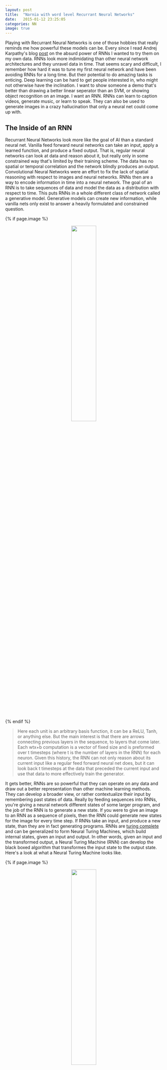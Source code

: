```yaml
---
layout: post
title:  "Narnia with word level Recurrant Neural Networks"
date:   2015-01-12 23:25:05
categories: NN 
image: true
---
```




<!-- neurons -->


Playing with Recurrant Neural Networks is one of those hobbies that really reminds me how powerful these models can be. 
Every since I read Andrej Karpathy's blog [post](http://karpathy.github.io/2015/05/21/rnn-effectiveness/) on the absurd power of RNNs
I wanted to try them on my own data. RNNs look more indimidating than other neural network architectures and they unravel data in time. 
That seems scary and difficult, I remember how hard it was to tune my first neural network and have been avoiding RNNs for a long time. 
But their potential to do amazing tasks is enticing. Deep learning can be hard to get people interested in, who might not otherwise have the inclination.
I want to show someone a demo that's better than drawing a better linear seperator than an SVM, or showing object recognition on an image. I want an RNN.
RNNs can learn to caption videos, generate music, or learn to speak. They can also be used to generate images in a crazy hallucination that only a neural net 
could come up with. 


## The Inside of an RNN

Recurrant Neural Networks look more like the goal of AI than a standard neural net. Vanilla feed forward neural networks can take an input, apply a learned function, 
and produce a fixed output. That is, regular neural networks can look at data and reason about it, but really only in some constrained way that's limited by their training scheme. 
The data has no spatial or temporal correlation and the network blindly produces an output. Convolutional Neural Networks were an effort to fix the lack of spatial reasoning 
with respect to images and neural networks. RNNs then are a way to encode information in time into a neural network. The goal of an RNN is to take sequences of data and model
the data as a distribution with respect to time. This puts RNNs in a whole different class of network called a generative model. Generative models can create new information, 
while vanilla nets only exist to answer a heavily formulated and constrained question.


{% if page.image %}
<div class="post-img">
<p align="center">
<img class="img-responsive img-post" src=" {{site.baseurl}}/img/RNN_basic.png " align="middle" width="40%" height="40%" />
</p>
</div>
{% endif %}

> Here each unit is an arbitrary basis function, it can be a ReLU, Tanh, or anything else. But the main interest is that there are arrows connecting previous layers in the sequence, to layers that come later.
> Each wtx+b computation is a vector of fixed size and is preformed over t timesteps (where t is the number of layers in the RNN) for each neuron. Given this history, the 
> RNN can not only reason about its current input like a regular feed forward neural net does, but it can look back t timesteps at the data that preceded the current input
> and use that data to more effectively train the generator.

It gets better, RNNs are so powerful that they can operate on any data and draw out a better representation than other machine learning methods. They can develop a 
broader view, or rather contextualize their input by remembering past states of data. Really by feeding sequences into RNNs, you're giving a neural network different states of some larger program, 
and the job of the RNN is to generate a new state.  If you were to give an image to an RNN as a sequence of pixels, then the RNN could generate new states for the image 
for every time step. If RNNs take an input, and produce a new state, than they are in fact generating programs. RNNs are [turing complete](https://arxiv.org/pdf/1410.5401.pdf) 
and can be generalized to form Neural Turing Machines, which build internal states, given an input and output. In other words, given an input and the transformed output, 
a Neural Turing Machine (RNN) can develop the black boxed algorithm that transformes the input state to the output state. Here's a look at what a Neural Turing Machine looks like. 



{% if page.image %}
<div class="post-img">
<p align="center">
<img class="img-responsive img-post" src=" {{site.baseurl}}/img/NTM.png " align="middle" width="40%" height="40%" />
</p>
</div>
{% endif %}

> wat


With all this in mind. There's a great open source community based around getting these models up and running in real life. Turnaround from research paper to open source implementation 
is pretty quick these days. As you know, I prefer Torch for pretty much everything. Now Torch isn't great for RNNs, but I don't want to use Theano and Lua is pretty friendy for hacking 
together computational kernels in Torch. I have a lot of things I want to make RNNs do, but with the release of a [convnet approach to copying painting styles](http://arxiv.org/abs/1508.06576) 
I thought it would be really interesting to teach an RNN to speak english in the style of one of my favorite authors. My desktop is busted so I'll be training it on an M5 mobile 
processor, but it should work anyway. RNNs don't need to be as deep as the more interesting CNN architectures (I'm looking at you ResNet), I'd never finish anything 
with a 200 layer RNN. So that's the task, in Torch we want to create an RNN that can learn to speak like C.S. Lewis. 

## LSTMs

So lets start building a network. We're going to work with the standard assumption that deep = good. We're going to use torch to stack layers of an RNN in order learn a 
complicated representation of our input-output mapping, or just call it function approximation. And going to train with backprop to optimize a convex error function. 
At the end were going to generate probabilities and pick the likely candidate from the distribution. This all sound standard and boring? Great, now lets start getting weird. 
We're not going to use a Vanilla RNN, because in practice they don't preform as well as other architectures. The most common flavor of RNN that's used in practice is called an LSTM, 
for long short term memory. Its named so because the nodes in an LSTM aren't just mappings to an activation, but instead are their own network of gates and cells. This allows a 
greater measure of control over the memory of the RNN. 


{% if page.image %}
<div class="post-img">
<p align="center">
<img class="img-responsive img-post" src=" {{site.baseurl}}/img/LSTM.png " align="middle" width="40%" height="40%" />
</p>
</div>
{% endif %}

> These diagrams are notoriously unintuitive. But the basic idea is that for each of these cells, there is an associated parameter in the network that is learned. 
> The network will learn when to store more information, when to forget (zero the cell), and what operations to preform on the data before the output. 

> The only other thing to note is the sigmoid units before each dot product, this just prevents the gradients from blowing up, which is a common problem with RNNs. 
> I should actually just talk about it.

## Gradient Explosion and Vanishing
RNNs are not a new concept, they were first formulated back in the 1980s, with portions of it drawn from older boltzman machines, and others from the even older STM equation 
which describes the application of memory cells but none of that really matters because RNNs are here and they work. But they didn't always, RNN's were rarely used up until a few 
years ago because they were so difficult to train. As with regular neural nets, if you can stabilize the gradients and keep them from saturating, then you can effectively use backprop to 
find a minima of your manifold and train your network. The problem was that this just wasn't happening with recurrent nets, and the reason was because of backpropogation. 

 
{% if page.image %}
<div class="post-img">
<p align="center">
<img class="img-responsive img-post" src=" {{site.baseurl}}/img/backpass.png.png " align="middle" width="40%" height="40%" />
</p>
</div>
{% endif %}

> The backward pass through a network, you will accumulate all the gradients dz, and sum them for each layer. 

{% if page.image %}
<div class="post-img">
<p align="center">
<img class="img-responsive img-post" src=" {{site.baseurl}}/img/backprop_eq.gif " align="middle" width="40%" height="40%" />
</p>
</div>
{% endif %}

> The chain rule representation of the backward pass of backpropogation

During backpropogation you're accumulating all these gradients at each layer, and you are applying them to a basis function like a ReLU and praying 
that your neurons don't die. If you do this accumulation with a simple feed forward model, then you just have summed gradients i.e. standard backprop, and there is no issue
 as long as you regularize and use an intelligent basis function. The difference in recurrent nets is that you are multiplying derivitives through multiple time steps 
at each layer. So you can think about it in this exponential framework where if you have a recurrent net and you're looking back 100 time steps, then you're going to be 
multiplying 100 derivitives before you can pass the input to a squashing unit. If your gradients are greater than 1, the signal explodes to infinity, if they're less than 1, 
then the gradient goes to 0 and the cell dies. This is why people had so much trouble training RNNs with regular backprop. The signals weren't propogating useful 
information and the memory structure wasn't useful in practice. 

This is why people started using gating, so the gradient signal could be effectively controlled as the network learned more and more parameters further back in time. 
This is an LSTM cell in Torch, which is far simpler than the diagram makes it look. 

We'll be defining a simple LSTM cell that ca be stacked as a unit, in layers that are n cells wide 


```lua

-- define a computation graph with nngraph  
local input = {}

local in     = input[1]
local prev_c = input[2]
local prev_h = input[3]

table.insert(input, nn.Identity()())  
table.insert(input, nn.Identity()())  
table.insert(input, nn.Identity()())  

-- define layer-wise connections

local input_to_hidden  = nn.Linear(input_size, 4 * rnn_size)(in)
local hidden_to_hidden = nn.Linear(rnn_size, 4 * rnn_size)(prev_h)
local signals          = nn.CAddTable()({input_to_hidden, hidden_to_hidden})

```

> We just defined the input table, which will store our input data, and the connections that regulate dataflow in the graph.
> Remember that rnn_size is the width of our network and is used to define how layers are connected. 

> From tables, we're going to be interting tensors right into the LSTM input, and defining the gates with activations

```lua
-- input gate
local in_signal = nn.Narrow(2, rnn_size+1, 2*rnn_size)(signals)
local in_gate   = nn.Tanh()(in_signal)
-- other gates
local signal = nn.Narrow(2, 1, 2 * rnn_size)(signals)
local squash = nn.Tanh()(signal)
```

> Now for the gate definitions themselves.

```lua
local input_g  = nn.Narrow(2, 1, rnn_size)(squash)
local forget_g = nn.Narrow(2, rnn_size+1, rnn_size)(squash)
local output_g = nn.Narrow(2, 2*rnn_size+1, rnn_size)(squash)
```

The gradients have been secured, and the gates have been defined. We need to add the computations to the table so that we can make them apart of the pipeline.
It will just take another call to `nn.CAddTable` and `nn.CMulTable`

```lua
local c_input  = nn.CMulTable()({input_g, prev_c}) -- input cell gate state
local c_forget = nn.CMulTable()({input_g, in_gate}) -- forget cell gate state
local next_c   = nn.CAddTable()({
    c_input, 
    c_forget
})
```

> Next just get the output of the LSTM cell by multiplying by tanh and the output table

```lua
local c_out  = nn.Tanh()(next_c)
local next_h = nn.CMulTable()({output_g, c_out})
```

And that's it. We have defined an LSTM cell that we can replicate in as many layers as we want and train it with backpropogation. 

## Training on Narnia

It took a long time but I managed to find and concatonate the entire published works of C.S. Lewis into a single file and loaded it into the LSTM one character at a time. 
The whole file was just shy of 3MB, too small to be very useful, but I figured I'd learn something interesting. So I trained it for a day or so on my M5 laptop and here's 
an excerpt when I sampled it. 

> One stormy night perfectly swelling disappeared, and then they found he himself felt a very touch for his ear. And then she had got the person on both chest he remoined in a red
> green standing up to his head broke in the air of that. Then he was blowing noises. What
> he was Polly and great difficulty: and then he appeared to be quite as explorable faming like frove more changed.
> He began looked during his morning in the sea, there was some of them all had been beyond that when he was saying so hnau. They went altogether in his eyes when he had carrier an
> with in my opening powerfalls in the thing in the first bird in the warm mind, bowed and sometimes made them all open to the beautiful feet of Malacandra. The Man lived as he cam
> call a tree in the end. And the reflecting particial bright conversation.

> In a tree so fine, but the words he would have taken it on the very finest, but for him whole world and be knowed by old Tisroc's name. 
> But the slipper of stopping it, rabbit home he the secret glorious lion had afterway and has forced upon theology. No bigger phase it must still be true-if.
> What shall - "How, go on."
> "Hear of my arm moved," began Devine.
> "I'm glad so you first," said Ransom.
> But which was hoping. Their first noise under has readdrist with a marble and threw. Or courage for he worked their trees.
> He gave grey unpretent to say they had all already thrown it on one anoposity of very free-less wonderfully. To say which please of course he have had as well as the goldey of wings and some superour whose not a
> drink of thinking, "If they'd be ade enforalisorshight," whispered Christianity-and the garden (not to be brother,
> and so this would be surprised
> Now discovery than this becton parties will give to get round to wider evil also you lost it because God
> and forced  it, the lighting of a nice bringing images to be cried. You shape offered by an offing to God. You mistake God is it now?  
> Now had gone about you are going on, sorry man

I didn't cherry pick those examples or clean up the outputs. You can see some inconsistances in its learning. Clearly it hadn't quite converged, and the training 
data wasn't extensive enough. Obviously we have some creativity with Ransom and Devine having a conversation, as they would in the space trilogy. 

> "Hear of my arm moved," began Devine.
> "I'm glad so you first," said Ransom.

Even though there is no central context happening here, you can see that from characters, the RNN has learned about grammer rules. 
* Spaces after periods. 
* Commas between thoughts. 
* How to open and close quotation marks
* Starting sentences with capital letters

The RNN has a mastery of english, even if it doesn't have any coherant thoughts. I hope this has inspired you to build an RNN of your own and make robots generate cool 
things. I want to try music and source code next, and I really want to check out neural turing machines more. 


